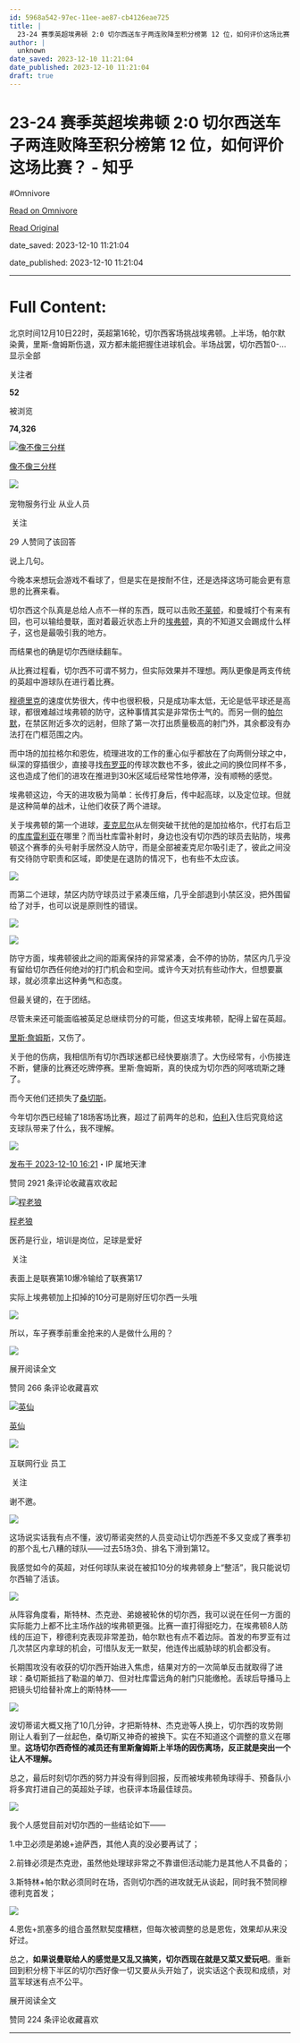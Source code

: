```yaml
---
id: 5968a542-97ec-11ee-ae87-cb4126eae725
title: |
  23-24 赛季英超埃弗顿 2:0 切尔西送车子两连败降至积分榜第 12 位，如何评价这场比赛？ - 知乎
author: |
  unknown
date_saved: 2023-12-10 11:21:04
date_published: 2023-12-10 11:21:04
draft: true
---
```


# 23-24 赛季英超埃弗顿 2:0 切尔西送车子两连败降至积分榜第 12 位，如何评价这场比赛？ - 知乎
#Omnivore

[Read on Omnivore](https://omnivore.app/me/23-24-2-0-12-18c5781fe71)

[Read Original](https://www.zhihu.com/question/634217844/answer/3320851157)

date_saved: 2023-12-10 11:21:04

date_published: 2023-12-10 11:21:04

--- 

# Full Content: 

北京时间12月10日22时，英超第16轮，切尔西客场挑战埃弗顿。上半场，帕尔默染黄，里斯-詹姆斯伤退，双方都未能把握住进球机会。半场战罢，切尔西暂0-…显示全部 ​

关注者

**52**

被浏览

**74,326**

[![像不像三分样](https://proxy-prod.omnivore-image-cache.app/0x0,sE0IRakmtcFT2kEIRuYxHTaGzl1_l10Y_tFaDqyu7-ag/https://pic1.zhimg.com/v2-1106fa61e9bfbc6bb755895cb5039f4e_l.jpg?source=2c26e567)](https://www.zhihu.com/people/zhang-jian-5-31-37)

[像不像三分样](https://www.zhihu.com/people/zhang-jian-5-31-37)

[​](https://www.zhihu.com/question/48510028)​![](https://proxy-prod.omnivore-image-cache.app/0x0,sRpP1H2oa_TfsDLpATwsIt6ipVLRN7HlUZGTch2Ee4JQ/https://picx.zhimg.com/v2-4812630bc27d642f7cafcd6cdeca3d7a.jpg?source=88ceefae)

宠物服务行业 从业人员

​ 关注

29 人赞同了该回答

说上几句。

今晚本来想玩会游戏不看球了，但是实在是按耐不住，还是选择这场可能会更有意思的比赛来看。

切尔西这个队真是总给人点不一样的东西，既可以击败[不莱顿](https://www.zhihu.com/search?q=%E4%B8%8D%E8%8E%B1%E9%A1%BF&search%5Fsource=Entity&hybrid%5Fsearch%5Fsource=Entity&hybrid%5Fsearch%5Fextra=%7B%22sourceType%22%3A%22answer%22%2C%22sourceId%22%3A3320851157%7D)，和曼城打个有来有回，也可以输给曼联，面对着最近状态上升的[埃弗顿](https://www.zhihu.com/search?q=%E5%9F%83%E5%BC%97%E9%A1%BF&search%5Fsource=Entity&hybrid%5Fsearch%5Fsource=Entity&hybrid%5Fsearch%5Fextra=%7B%22sourceType%22%3A%22answer%22%2C%22sourceId%22%3A3320851157%7D)，真的不知道又会踢成什么样子，这也是最吸引我的地方。

而结果也的确是切尔西继续翻车。

从比赛过程看，切尔西不可谓不努力，但实际效果并不理想。两队更像是两支传统的英超中游球队在进行着比赛。

[穆德里克](https://www.zhihu.com/search?q=%E7%A9%86%E5%BE%B7%E9%87%8C%E5%85%8B&search%5Fsource=Entity&hybrid%5Fsearch%5Fsource=Entity&hybrid%5Fsearch%5Fextra=%7B%22sourceType%22%3A%22answer%22%2C%22sourceId%22%3A3320851157%7D)的速度优势很大，传中也很积极，只是成功率太低，无论是低平球还是高球，都很难越过埃弗顿的防守，这种事情其实是非常伤士气的。而另一侧的[帕尔默](https://www.zhihu.com/search?q=%E5%B8%95%E5%B0%94%E9%BB%98&search%5Fsource=Entity&hybrid%5Fsearch%5Fsource=Entity&hybrid%5Fsearch%5Fextra=%7B%22sourceType%22%3A%22answer%22%2C%22sourceId%22%3A3320851157%7D)，在禁区附近多次的远射，但除了第一次打出质量极高的射门外，其余都没有办法打在门框范围之内。

而中场的加拉格尔和恩佐，梳理进攻的工作的重心似乎都放在了向两侧分球之中，纵深的穿插很少，直接寻找[布罗亚](https://www.zhihu.com/search?q=%E5%B8%83%E7%BD%97%E4%BA%9A&search%5Fsource=Entity&hybrid%5Fsearch%5Fsource=Entity&hybrid%5Fsearch%5Fextra=%7B%22sourceType%22%3A%22answer%22%2C%22sourceId%22%3A3320851157%7D)的传球次数也不多，彼此之间的换位同样不多，这也造成了他们的进攻在推进到30米区域后经常性地停滞，没有顺畅的感觉。

埃弗顿这边，今天的进攻极为简单：长传打身后，传中起高球，以及定位球。但就是这种简单的战术，让他们收获了两个进球。

关于埃弗顿的第一个进球，[麦克尼尔](https://www.zhihu.com/search?q=%E9%BA%A6%E5%85%8B%E5%B0%BC%E5%B0%94&search%5Fsource=Entity&hybrid%5Fsearch%5Fsource=Entity&hybrid%5Fsearch%5Fextra=%7B%22sourceType%22%3A%22answer%22%2C%22sourceId%22%3A3320851157%7D)从左侧突破干扰他的是加拉格尔，代打右后卫的[库库雷利亚](https://www.zhihu.com/search?q=%E5%BA%93%E5%BA%93%E9%9B%B7%E5%88%A9%E4%BA%9A&search%5Fsource=Entity&hybrid%5Fsearch%5Fsource=Entity&hybrid%5Fsearch%5Fextra=%7B%22sourceType%22%3A%22answer%22%2C%22sourceId%22%3A3320851157%7D)在哪里？而当杜库雷补射时，身边也没有切尔西的球员去贴防，埃弗顿这个赛季的头号射手居然没人防守，而是全部被麦克尼尔吸引走了，彼此之间没有交待防守职责和区域，即使是在退防的情况下，也有些不太应该。

![](https://proxy-prod.omnivore-image-cache.app/1440x1080,scWizTm-ZwLTNERxUUuEtCflDbKhdQTomErmRmyf3DyQ/https://pic1.zhimg.com/50/v2-7f373d291d831349adbbb35f3bccb4c8_720w.jpg?source=2c26e567)

而第二个进球，禁区内防守球员过于紧凑压缩，几乎全部退到小禁区没，把外围留给了对手，也可以说是原则性的错误。

![](https://proxy-prod.omnivore-image-cache.app/1440x1080,smXqWhacFHg247VwmjFoqGrCcwOI_1eYQlGdD-bwzv6g/https://picx.zhimg.com/50/v2-f4c6914254aaaf7fe6dbe8f3adb36be5_720w.jpg?source=2c26e567)

![](https://proxy-prod.omnivore-image-cache.app/1440x1080,sMeDDeJhiU24tQbbWG_GeKT5L6GGvsmdAm5RP-bAAFyk/https://picx.zhimg.com/50/v2-7779e11bdb8578544984372904372883_720w.jpg?source=2c26e567)

防守方面，埃弗顿彼此之间的距离保持的非常紧凑，会不停的协防，禁区内几乎没有留给切尔西任何绝对的打门机会和空间。或许今天对抗有些动作大，但想要赢球，就必须拿出这种勇气和态度。

但最关键的，在于团结。

尽管未来还可能面临被英足总继续罚分的可能，但这支埃弗顿，配得上留在英超。

[里斯·詹姆斯](https://www.zhihu.com/search?q=%E9%87%8C%E6%96%AF%C2%B7%E8%A9%B9%E5%A7%86%E6%96%AF&search%5Fsource=Entity&hybrid%5Fsearch%5Fsource=Entity&hybrid%5Fsearch%5Fextra=%7B%22sourceType%22%3A%22answer%22%2C%22sourceId%22%3A3320851157%7D)，又伤了。

关于他的伤病，我相信所有切尔西球迷都已经快要崩溃了。大伤经常有，小伤接连不断，健康的比赛还吃牌停赛。里斯·詹姆斯，真的快成为切尔西的阿喀琉斯之踵了。

而今天他们还损失了[桑切斯](https://www.zhihu.com/search?q=%E6%A1%91%E5%88%87%E6%96%AF&search%5Fsource=Entity&hybrid%5Fsearch%5Fsource=Entity&hybrid%5Fsearch%5Fextra=%7B%22sourceType%22%3A%22answer%22%2C%22sourceId%22%3A3320851157%7D)。

今年切尔西已经输了18场客场比赛，超过了前两年的总和，[伯利](https://www.zhihu.com/search?q=%E4%BC%AF%E5%88%A9&search%5Fsource=Entity&hybrid%5Fsearch%5Fsource=Entity&hybrid%5Fsearch%5Fextra=%7B%22sourceType%22%3A%22answer%22%2C%22sourceId%22%3A3320851157%7D)入住后究竟给这支球队带来了什么，我不理解。

![](https://proxy-prod.omnivore-image-cache.app/1440x1080,sWbPV1NGSjmKp29ZmFjO9U5oYW42Zf8-i_6m_LuBfPwY/https://picx.zhimg.com/50/v2-72b1d39c64a5741ed349227fcad82936_720w.jpg?source=2c26e567)

[发布于 2023-12-10 16:21](https://www.zhihu.com/question/634217844/answer/3320851157)・IP 属地天津

​赞同 29​​21 条评论​收藏​喜欢收起​

[![程老狼](https://proxy-prod.omnivore-image-cache.app/0x0,s4kxUMzJBr-ieXM3bR5barnk8ZAKwFr9Ax21p78vpW-k/https://picx.zhimg.com/v2-5e436e2cdf9507d7ecbdc2c830bd89d9_l.jpg?source=1def8aca)](https://www.zhihu.com/people/cheng-lang-23)

[程老狼](https://www.zhihu.com/people/cheng-lang-23)

医药是行业，培训是岗位，足球是爱好

​ 关注

表面上是联赛第10爆冷输给了联赛第17

实际上埃弗顿加上扣掉的10分可是刚好压切尔西一头哦

![](https://proxy-prod.omnivore-image-cache.app/925x1062,sARHc9OJRKJWEI9uvxnACXBts3SwD1VZ1IHEFW2YRgzE/https://picx.zhimg.com/50/v2-4dbc9bdfecb188a6ac27cdad0968ced3_720w.jpg?source=1def8aca)

所以，车子赛季前重金抢来的人是做什么用的？

![](https://proxy-prod.omnivore-image-cache.app/1212x0,s6lhl09DCvK4ZFR3-BOCOs-hyxsSf9q4RGVlgd7VHQXI/https://picx.zhimg.com/50/v2-373e4624ca36703af738a18eb74b0f00_720w.jpg?source=1def8aca)

展开阅读全文​

​赞同 26​​6 条评论​收藏​喜欢

[![英仙](https://proxy-prod.omnivore-image-cache.app/0x0,sQIGe69_yeKddcI5d_9JxkQBsUXo5lzfB9j8XUwDpMYE/https://picx.zhimg.com/v2-0a08474b18563fb0141781f8d2fbc117_l.jpg?source=1def8aca)](https://www.zhihu.com/people/ying-xian)

[英仙](https://www.zhihu.com/people/ying-xian)

[​](https://www.zhihu.com/question/48510028)​![](https://proxy-prod.omnivore-image-cache.app/0x0,sRpP1H2oa_TfsDLpATwsIt6ipVLRN7HlUZGTch2Ee4JQ/https://picx.zhimg.com/v2-4812630bc27d642f7cafcd6cdeca3d7a.jpg?source=88ceefae)

互联网行业 员工

​ 关注

谢不邀。

![](https://proxy-prod.omnivore-image-cache.app/1080x1350,sWpTjt3RDUy3kPJ-bSuDM-4SgXCHuE9WzEOClXXPm7sY/https://picx.zhimg.com/50/v2-e825a3889bf84d974531db7b0c0fa0d2_720w.jpg?source=1def8aca)

这场说实话我有点不懂，波切蒂诺突然的人员变动让切尔西差不多又变成了赛季初的那个乱七八糟的球队——过去5场3负、排名下滑到第12。

我感觉如今的英超，对任何球队来说在被扣10分的埃弗顿身上“整活”，我只能说切尔西输了活该。

![](https://proxy-prod.omnivore-image-cache.app/1060x0,sf1I6ULzo5ebgU9MEoGfj0lXUEJ23b8c-DBdg3pyN9B8/https://picx.zhimg.com/50/v2-fa30388d1a4a7679b1f3a2ca214e46bc_720w.jpg?source=1def8aca)

从阵容角度看，斯特林、杰克逊、弟媳被轮休的切尔西，我可以说在任何一方面的实际能力上都不比主场作战的埃弗顿更强。比赛一直打得挺吃力，在埃弗顿8人防线的压迫下，穆德利克表现非常差劲，帕尔默也有点不着边际。首发的布罗亚有过几次禁区内拿球的机会，可惜队友无一默契，他连传出威胁球的机会都没有。

长期围攻没有收获的切尔西开始进入焦虑，结果对方的一次简单反击就取得了进球：桑切斯抵挡了勒温的单刀、但对杜库雷远角的射门只能缴枪。丢球后导播马上把镜头切给替补席上的斯特林——

![](https://proxy-prod.omnivore-image-cache.app/2436x0,so0PvyyyDoey8n2KJ5ja4jZ3qCpvlLhBUjSZ3yysVJ-4/https://picx.zhimg.com/50/v2-5f32641abb3c2911e476367b4737b1c9_720w.jpg?source=1def8aca)

波切蒂诺大概又拖了10几分钟，才把斯特林、杰克逊等人换上，切尔西的攻势刚刚让人看到了一丝起色，桑切斯又神奇的被换下。实在不知道这个调整的意义在哪里。**这场切尔西奇怪的减员还有里斯詹姆斯上半场的因伤离场，反正就是突出一个让人不理解。**

总之，最后时刻切尔西的努力并没有得到回报，反而被埃弗顿角球得手、预备队小将多宾打进自己的英超处子球，也获评本场最佳球员。

![](https://proxy-prod.omnivore-image-cache.app/1938x0,sOS-1T2nxivxUXGoUzqn5CHkYdG32Tr_jVyX5atm6qU0/https://picx.zhimg.com/50/v2-0cb721b4ed345e82d9b7f9344fe7b742_720w.jpg?source=1def8aca)

我个人感觉目前对切尔西的一些结论如下——

1.中卫必须是弟媳+迪萨西，其他人真的没必要再试了；

2.前锋必须是杰克逊，虽然他处理球非常之不靠谱但活动能力是其他人不具备的；

3.斯特林+帕尔默必须同时在场，否则切尔西的进攻就无从谈起，同时我不赞同穆德利克首发；

![](https://proxy-prod.omnivore-image-cache.app/845x0,shmCa3rnpc39lLf3PsNMKnR3C4q5SJKvRsWLxVYZnCrI/https://picx.zhimg.com/50/v2-e724e75b80784677e03d441d20b11e73_720w.jpg?source=1def8aca)

4.恩佐+凯塞多的组合虽然默契度糟糕，但每次被调整的总是恩佐，效果却从来没好过。

总之，**如果说曼联给人的感觉是又乱又搞笑，切尔西现在就是又菜又爱玩吧**。重新回到积分榜下半区的切尔西好像一切又要从头开始了，说实话这个表现和成绩，对蓝军球迷有点不公平。

展开阅读全文​

​赞同 22​​4 条评论​收藏​喜欢

---

